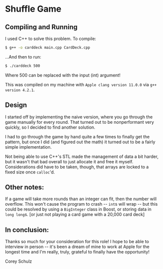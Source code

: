 # Shuffle Game

## Compiling and Running
I used C++ to solve this problem. To compile: 

```bash
$ g++ -o carddeck main.cpp CardDeck.cpp
```

...And then to run: 

```bash
$ ./carddeck 500
```
Where 500 can be replaced with the input (int) argument! 

This was compiled on my machine with `Apple clang version 11.0.0` via `g++ version 4.2.1`. 

## Design

I started off by implementing the naive version, where you go through the game manually for every round. That turned out to be nonperformant very quickly, so I decided to find another solution. 

I had to go through the game by hand quite a few times to finally get the pattern, but once I did (and figured out the math) it turned out to be a fairly simple implementation. 

Not being able to use C++'s STL made the management of data a bit harder, but it wasn't that bad overall to just allocate it and free it myself. Considerations did have to be taken, though, that arrays are locked to a fixed size once `calloc`'d.

## Other notes: 

If a game will take more rounds than an integer can fit, then the number will overflow. This won't cause the program to crash -- `int`s will wrap -- but this could be resolved by using a `BigInteger` class in Boost, or storing data in `long long`s. 
[or just not playing a card game with a 20,000 card deck]

## In conclusion: 

Thanks so much for your consideration for this role! I hope to be able to interview in person -- it's been a dream of mine to work at Apple for the longest time and I'm really, truly, grateful to finally have the opportunity! 

Corey Schulz